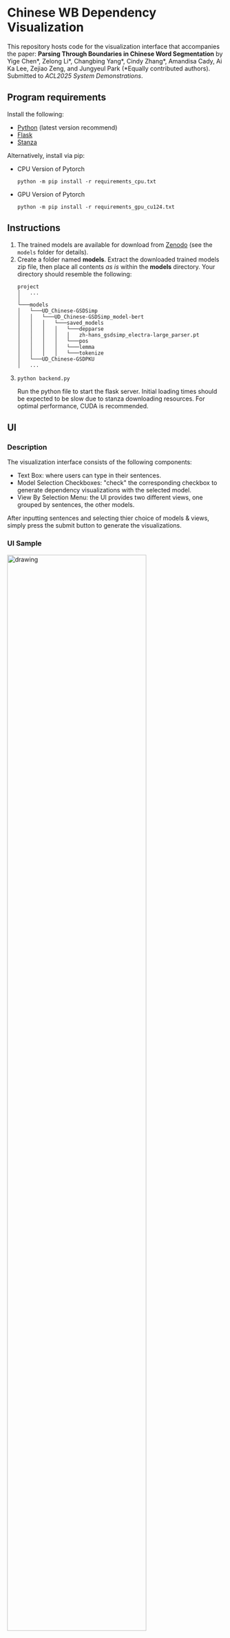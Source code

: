 # Chinese WB Dependency Visualization
This repository hosts code for the visualization interface that accompanies the paper: **Parsing Through Boundaries in Chinese Word Segmentation** by Yige Chen*, Zelong Li*, Changbing Yang*, Cindy Zhang*, Amandisa Cady,
Ai Ka Lee, Zejiao Zeng, and Jungyeul Park (*Equally contributed authors). Submitted to *ACL2025 System Demonstrations*.

## Program requirements
Install the following:
- [Python](https://www.python.org/) (latest version recommend)
- [Flask](https://flask.palletsprojects.com/en/stable/installation/)
- [Stanza](https://stanfordnlp.github.io/stanza/)

Alternatively, install via pip:
- CPU Version of Pytorch
    ```
    python -m pip install -r requirements_cpu.txt
    ```

- GPU Version of Pytorch
    ```
    python -m pip install -r requirements_gpu_cu124.txt
    ```

## Instructions
1. The trained models are available for download from [Zenodo](https://zenodo.org/records/15096936) (see the `models` folder for details).
2. Create a folder named <b>models</b>. Extract the downloaded trained models zip file, then place all contents <em>as is</em> within the <b>models</b> directory.
   Your directory should resemble the following:
      ```
      project
      │   ...    
      │
      └───models
      │   └───UD_Chinese-GSDSimp
      │   │   └───UD_Chinese-GSDSimp_model-bert
      │   │   │   └───saved_models
      │   │   │   │   └───depparse
      │   │   │   │   │   zh-hans_gsdsimp_electra-large_parser.pt
      │   │   │   │   └───pos
      │   │   │   │   └───lemma
      │   │   │   │   └───tokenize
      │   └───UD_Chinese-GSDPKU
      │   ...
      ```
3.     python backend.py
      Run the python file to start the flask server. Initial loading times should be expected to be slow due to stanza downloading resources.
      For optimal performance, CUDA is recommended.
   
## UI
### Description 
The visualization interface consists of the following components:
- Text Box: where users can type in their sentences.
- Model Selection Checkboxes: "check" the corresponding checkbox to generate dependency visualizations with the selected model.
- View By Selection Menu: the UI provides two different views, one grouped by sentences, the other models.
  
After inputting sentences and selecting thier choice of models & views, simply press the submit button to generate the visualizations.
### UI Sample
<img src="https://github.com/user-attachments/assets/7e40fbe4-e433-4a62-a524-050983abb7d8" alt="drawing" width="80%"/>

## Acknowledgements
This visualization interface generates dependency visualizations with the help of the [brat rapid annotation tool](https://brat.nlplab.org/).  
Portions of the html page (marked in code) and contents of the <b>/static</b> folder were sourced from the introduction page of the [universal dependencies website](https://universaldependencies.org/introduction.html).
